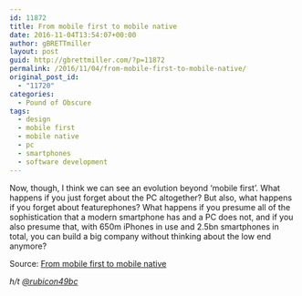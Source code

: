 ```yaml
---
id: 11872
title: From mobile first to mobile native
date: 2016-11-04T13:54:07+00:00
author: gBRETTmiller
layout: post
guid: http://gbrettmiller.com/?p=11872
permalink: /2016/11/04/from-mobile-first-to-mobile-native/
original_post_id:
  - "11720"
categories:
  - Pound of Obscure
tags:
  - design
  - mobile first
  - mobile native
  - pc
  - smartphones
  - software development
---
```

Now, though, I think we can see an evolution beyond ‘mobile first’. What happens if you just forget about the PC altogether? But also, what happens if you forget about featurephones? What happens if you presume all of the sophistication that a modern smartphone has and a PC does not, and if you also presume that, with 650m iPhones in use and 2.5bn smartphones in total, you can build a big company without thinking about the low end anymore?

Source: [From mobile first to mobile native](http://ben-evans.com/benedictevans/2016/11/2/from-mobile-first-to-mobile-native)

_h/t [@rubicon49bc](https://twitter.com/rubicon49bc)_